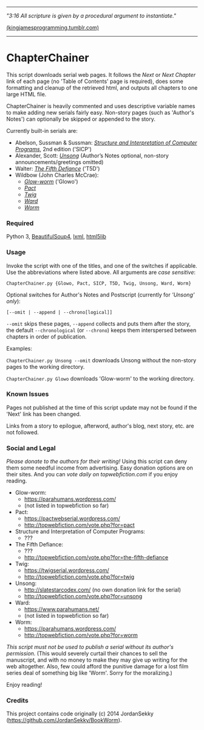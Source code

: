 -----

*"3:16 All scripture is given by a procedural argument to instantiate."*

[(kingjamesprogramming.tumblr.com)](http://kingjamesprogramming.tumblr.com/)

-----

# ChapterChainer

This script downloads serial web pages. It follows the *Next* or *Next Chapter* link of each page (no 'Table of Contents' page is required), does some formatting and cleanup of the retrieved html, and outputs all chapters to one large HTML file. 

ChapterChainer is heavily commented and uses descriptive variable names to make adding new serials fairly easy. Non-story pages (such as 'Author's Notes') can optionally be skipped or appended to the story.

Currently built-in serials are:

* Abelson, Sussman & Sussman: [*Structure and Interpretation of Computer 
Programs*](https://mitpress.mit.edu/sicp/full-text/book/book.html), 2nd edition ('SICP')
* Alexander, Scott: [*Unsong*](http://unsongbook.com/) (Author’s Notes optional, non-story announcements/greetings omitted)
* Walter: [*The Fifth Defiance*](https://thefifthdefiance.com/about/) ('T5D')
* Wildbow (John Charles McCrae):
  * [*Glow-worm*](https://parahumans.wordpress.com/2017/10/21/glowworm-p-1/) ('Glowo')
  * [*Pact*](https://pactwebserial.wordpress.com/)
  * [*Twig*](https://twigserial.wordpress.com/)
  * [*Ward*](https://www.parahumans.net/)
  * [*Worm*](https://parahumans.wordpress.com/)

### Required

Python 3,
[BeautifulSoup4](http://www.crummy.com/software/BeautifulSoup/Download), [lxml](https://pypi.python.org/pypi/lxml), [html5lib](https://github.com/html5lib/html5lib-python)

### Usage

Invoke the script with one of the titles, and one of the switches if applicable. Use the abbreviations where listed above. All arguments are *case sensitive*:

`ChapterChainer.py {Glowo, Pact, SICP, T5D, Twig, Unsong, Ward, Worm}`

Optional switches for Author's Notes and Postscript (currently for *'Unsong' only*): 

  `[--omit | --append | --chrono[logical]]`
 
 `--omit` skips these pages, `--append` collects and puts them after the story, the default `--chronological` (or `--chrono`) keeps them interspersed between chapters in order of publication.

Examples:

`ChapterChainer.py Unsong --omit` downloads Unsong without the non-story pages to the working directory.

`ChapterChainer.py Glowo` downloads 'Glow-worm' to the working directory. 

### Known Issues

Pages not published at the time of this script update may not be found if the 'Next' link has been changed. 

Links from a story to epilogue, afterword, author's blog, next story, etc. are not followed.

### Social and Legal

_Please donate to the authors for their writing!_ Using this script can deny them some needful income from advertising. Easy donation options are on their sites.
And you can _vote daily on topwebfiction.com_ if you enjoy reading.

* Glow-worm:
  * https://parahumans.wordpress.com/
  * (not listed in topwebfiction so far)
* Pact:
  * https://pactwebserial.wordpress.com/
  * http://topwebfiction.com/vote.php?for=pact
* Structure and Interpretation of Computer Programs:
  * ???
* The Fifth Defiance:
  * ???
  * http://topwebfiction.com/vote.php?for=the-fifth-defiance
* Twig:
  * https://twigserial.wordpress.com/
  * http://topwebfiction.com/vote.php?for=twig
* Unsong:
  * http://slatestarcodex.com/ (no own donation link for the serial)
  * http://topwebfiction.com/vote.php?for=unsong
* Ward:
  * https://www.parahumans.net/
  * (not listed in topwebfiction so far)
* Worm:
  * https://parahumans.wordpress.com/
  * http://topwebfiction.com/vote.php?for=worm

_This script must not be used to publish a serial without its author's permission._ (This would severely curtail their chances to sell the manuscript, and with no money to make they may give up writing for the web altogether. Also, few could afford the punitive damage for a lost film series deal of something big like 'Worm'. Sorry for the moralizing.) 

Enjoy reading!

### Credits

This project contains code originally (c) 2014 JordanSekky (https://github.com/JordanSekky/BookWorm).
